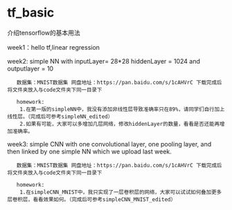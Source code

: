 # tf_basic
介绍tensorflow的基本用法

week1：hello tf,linear regression

week2: simple NN 
       with inputLayer= 28*28 hiddenLayer = 1024 and outputlayer = 10
       
       数据集：MNIST数据集 网盘地址：https://pan.baidu.com/s/1cAHVrC 下载完成后将文件夹放入与code文件夹下同一目录下
       
       homework:
        1.在第一版的simpleNN中，我没有添加非线性层导致准确率只在89%，请同学们自行加上线性层。（完成后可参考simpleNN_edited）
        2.如果有可能，大家可以多增加几层网络，修改hiddenLayer的数量，看看是否还能再增加准确率。
        
        
week3: simple CNN 
       with one convolutional layer, one pooling layer, and then linked by one simple NN which we upload last week.
       
       数据集：MNIST数据集 网盘地址：https://pan.baidu.com/s/1cAHVrC 下载完成后将文件夹放入与code文件夹下同一目录下
       
       homework:
        1.在simpleCNN_MNIST中，我只实现了一层卷积层的网络，大家可以试试如何叠加更多层卷积层，看看效果如何。（完成后可参考simpleCNN_MNIST_edited）
